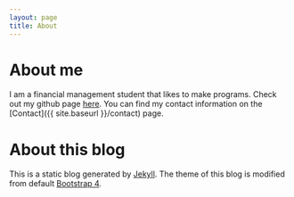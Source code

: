 ```yaml
---
layout: page
title: About
---
```


# About me

I am a financial management student that likes to make programs. Check out my github page [here](github.com/abangfarhan). You can find my contact information on the [Contact]({{ site.baseurl }}/contact) page.

# About this blog

This is a static blog generated by [Jekyll](https://jekyllrb.com/). The theme of this blog is modified from default [Bootstrap 4](https://getbootstrap.com/).
